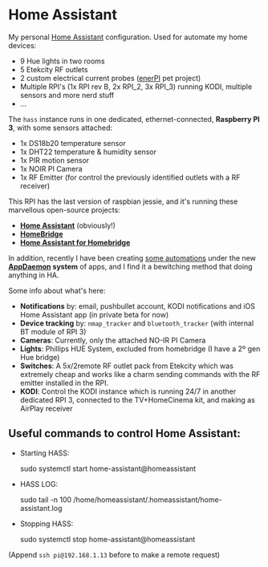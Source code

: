 # Home Assistant
My personal [Home Assistant](https://home-assistant.io) configuration. Used for automate my home devices:
 - 9 Hue lights in two rooms
 - 5 Etekcity RF outlets
 - 2 custom electrical current probes ([enerPI](https://github.com/azogue/enerpi) pet project)
 - Multiple RPI's (1x RPI rev B, 2x RPI_2, 3x RPI_3) running KODI, multiple sensors and more nerd stuff
 - ...

The `hass` instance runs in one dedicated, ethernet-connected, **Raspberry PI 3**, with some sensors attached:
 - 1x DS18b20 temperature sensor
 - 1x DHT22 temperature & humidity sensor
 - 1x PIR motion sensor
 - 1x NOIR PI Camera
 - 1x RF Emitter (for control the previously identified outlets with a RF receiver)

This RPI has the last version of raspbian jessie, and it's running these marvellous open-source projects:
 - **[Home Assistant](https://github.com/home-assistant/home-assistant)** (obviously!)
 - **[HomeBridge](https://github.com/nfarina/homebridge)**
 - **[Home Assistant for Homebridge](https://github.com/home-assistant/homebridge-homeassistant)**

In addition, recently I have been creating [some automations](https://github.com/azogue/hass_appdaemon_apps) under the new **[AppDaemon](https://home-assistant.io/ecosystem/appdaemon/) system** of apps, and I find it a bewitching method that doing anything in HA.

Some info about what's here:
 * **Notifications** by: email, pushbullet account, KODI notifications and iOS Home Assistant app (in private beta for now)
 * **Device tracking** by: `nmap_tracker` and `bluetooth_tracker` (with internal BT module of RPI 3)
 * **Cameras**: Currently, only the attached NO-IR PI Camera
 * **Lights**: Phillips HUE System, excluded from homebridge (I have a 2º gen Hue bridge)
 * **Switches**: A 5x/2remote RF outlet pack from Etekcity which was extremely cheap and works like a charm sending commands with the RF emitter installed in the RPI.
 * **KODI**: Control the KODI instance which is running 24/7 in another dedicated RPI 3,
 connected to the TV+HomeCinema kit, and making as AirPlay receiver

## Useful commands to control **Home Assistant**:

 - Starting HASS:

	sudo systemctl start home-assistant@homeassistant

 - HASS LOG:

    sudo tail -n 100 /home/homeassistant/.homeassistant/home-assistant.log

 - Stopping HASS:

    sudo systemctl stop home-assistant@homeassistant

(Append `ssh pi@192.168.1.13` before to make a remote request)
